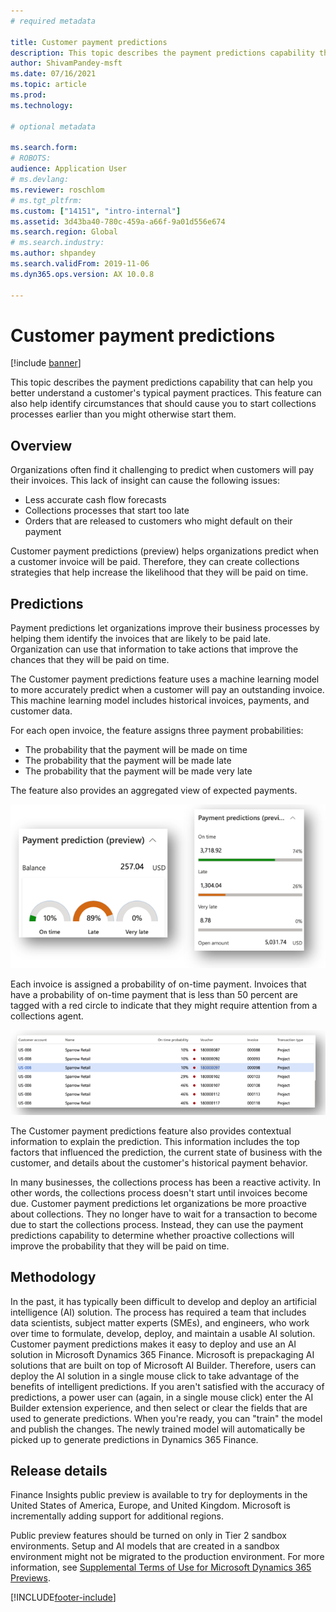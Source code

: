 ```yaml
---
# required metadata

title: Customer payment predictions
description: This topic describes the payment predictions capability that can help you better understand a customer's typical payment practices. This feature can also help identify circumstances that should cause you to start collection processes earlier than you might otherwise start them.
author: ShivamPandey-msft
ms.date: 07/16/2021
ms.topic: article
ms.prod: 
ms.technology: 

# optional metadata

ms.search.form: 
# ROBOTS: 
audience: Application User
# ms.devlang: 
ms.reviewer: roschlom
# ms.tgt_pltfrm: 
ms.custom: ["14151", "intro-internal"]
ms.assetid: 3d43ba40-780c-459a-a66f-9a01d556e674
ms.search.region: Global
# ms.search.industry: 
ms.author: shpandey
ms.search.validFrom: 2019-11-06
ms.dyn365.ops.version: AX 10.0.8

---
```


# Customer payment predictions

[!include [banner](../includes/banner.md)]

This topic describes the payment predictions capability that can help you better understand a customer's typical payment practices. This feature can also help identify circumstances that should cause you to start collections processes earlier than you might otherwise start them.

## Overview

Organizations often find it challenging to predict when customers will pay their invoices. This lack of insight can cause the following issues:

- Less accurate cash flow forecasts
- Collections processes that start too late
- Orders that are released to customers who might default on their payment

Customer payment predictions (preview) helps organizations predict when a customer invoice will be paid. Therefore, they can create collections strategies that help increase the likelihood that they will be paid on time.

## Predictions

Payment predictions let organizations improve their business processes by helping them identify the invoices that are likely to be paid late. Organization can use that information to take actions that improve the chances that they will be paid on time.

The Customer payment predictions feature uses a machine learning model to more accurately predict when a customer will pay an outstanding invoice. This machine learning model includes historical invoices, payments, and customer data.

For each open invoice, the feature assigns three payment probabilities:

- The probability that the payment will be made on time
- The probability that the payment will be made late
- The probability that the payment will be made very late

The feature also provides an aggregated view of expected payments.

[![Aggregated view of payment predictions.](./media/graphic-payment-reports.png)](./media/graphic-payment-reports.png)

Each invoice is assigned a probability of on-time payment. Invoices that have a probability of on-time payment that is less than 50 percent are tagged with a red circle to indicate that they might require attention from a collections agent.

[![List of payment probabilities.](./media/customer-pymnt-probability-list.png)](./media/customer-pymnt-probability-list.png)

The Customer payment predictions feature also provides contextual information to explain the prediction. This information includes the top factors that influenced the prediction, the current state of business with the customer, and details about the customer's historical payment behavior.

In many businesses, the collections process has been a reactive activity. In other words, the collections process doesn't start until invoices become due. Customer payment predictions let organizations be more proactive about collections. They no longer have to wait for a transaction to become due to start the collections process. Instead, they can use the payment predictions capability to determine whether proactive collections will improve the probability that they will be paid on time.

## Methodology

In the past, it has typically been difficult to develop and deploy an artificial intelligence (AI) solution. The process has required a team that includes data scientists, subject matter experts (SMEs), and engineers, who work over time to formulate, develop, deploy, and maintain a usable AI solution. Customer payment predictions makes it easy to deploy and use an AI solution in Microsoft Dynamics 365 Finance. Microsoft is prepackaging AI solutions that are built on top of Microsoft AI Builder. Therefore, users can deploy the AI solution in a single mouse click to take advantage of the benefits of intelligent predictions. If you aren't satisfied with the accuracy of predictions, a power user can (again, in a single mouse click) enter the AI Builder extension experience, and then select or clear the fields that are used to generate predictions. When you're ready, you can "train" the model and publish the changes. The newly trained model will automatically be picked up to generate predictions in Dynamics 365 Finance.

## Release details

Finance Insights public preview is available to try for deployments in the United States of America, Europe, and United Kingdom. Microsoft is incrementally adding support for additional regions.

Public preview features should be turned on only in Tier 2 sandbox environments. Setup and AI models that are created in a sandbox environment might not be migrated to the production environment. For more information, see [Supplemental Terms of Use for Microsoft Dynamics 365 Previews](../../fin-ops-core/fin-ops/get-started/public-preview-terms.md).

[!INCLUDE[footer-include](../../includes/footer-banner.md)]
